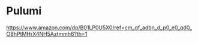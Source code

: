 # Pulumi

https://www.amazon.com/dp/B01LP0U5X0/ref=cm_gf_adbn_d_p0_e0_qd0_OBhPtMHrX4NH5Aztmmh6?th=1
